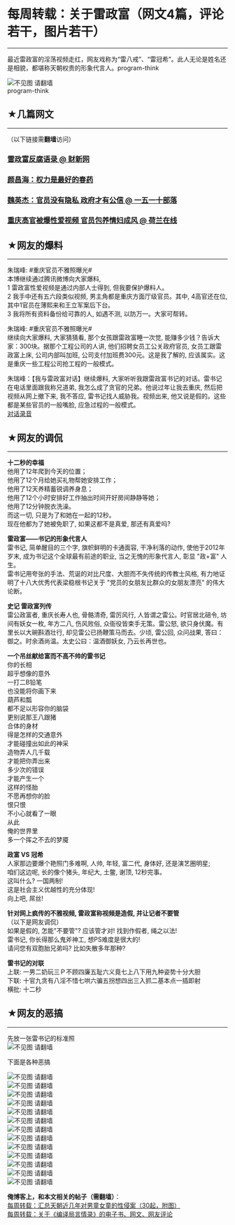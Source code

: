 # 每周转载：关于雷政富（网文4篇，评论若干，图片若干） 

-----

 最近雷政富的淫荡视频走红，网友戏称为“雷八戒”、“雷冠希”。此人无论是姓名还是相貌，都堪称天朝权贵的形象代言人。program-think  
   
 ![不见图 请翻墙](//lh6.googleusercontent.com/lDtaotS9bGwIhre26H7dRYie6wYnGA_iyRNbGw8-4Uqa1S7fHMWzaU1nb0IRHMYERLM_gv5MF_afJSjRw-6_iFf0hvKk1Y7dKTYmn9M7hLMw2x5wVU-ZS7nlbFs)  
 program-think  
   
 ## ★几篇网文
-----

  
 （以下链接需**翻墙**访问）  
   
 ### [雷政富反腐语录 @ 财新网](https://plus.google.com/u/0/113559088971921339544/posts/8YP5S5fj93Q)

  
 ### [颜昌海：权力是最好的春药](https://plus.google.com/u/0/113559088971921339544/posts/B8xvvYPjXUB)

  
 ### [魏英杰：官员没有隐私 政府才有公信 @ 一五一十部落](https://plus.google.com/u/0/113559088971921339544/posts/CPsSHwTEDPp)

  
 ### [重庆高官被爆性爱视频 官员包养情妇成风 @ 荷兰在线](https://plus.google.com/u/0/113559088971921339544/posts/BY91mPKSkkd)

  
 ## ★网友的爆料
------

  
 朱瑞峰: #重庆官员不雅照曝光#  
 本博继续通过腾讯微博向大家爆料,   
 1 雷政富性爱视频是通过内部人士得到, 但我要保护爆料人。  
 2 我手中还有五六段类似视频, 男主角都是重庆方面厅级官员。其中, 4高官还在位, 其中1官员在薄熙来和王立军案后下台。  
 3 我将所有资料备份给可靠的人, 如遇不测, 以防万一。大家可帮转。  
   
 朱瑞峰: #重庆官员不雅照曝光#  
 继续向大家爆料, 大家猜猜看, 那个女孩跟雷政富睡一次觉, 能赚多少钱？告诉大家：300块。据那个工程公司的人讲, 他们招聘女员工公关政府官员, 女员工跟雷政富上床, 公司内部叫加班, 公司支付加班费300元。这是我了解的, 应该属实。这是重庆一些工程公司抢工程的一般模式。  
   
 朱瑞峰：【我与雷政富对话】继续爆料, 大家听听我跟雷政富书记的对话。雷书记在电话里面跟我称兄道弟, 我怎么成了贪官的兄弟。他说过年让我去重庆, 然后把视频从网上撤下来, 我不答应, 雷书记找人威胁我。视频出来, 他又说是假的。这些都是某些官员的一般嘴脸, 应急过程的一般模式。  
 [对话录音](http://url.cn/6Th6BV)  
   
 ## ★网友的调侃
------

  
 **十二秒的幸福**  
 他用了12年爬到今天的位置；  
 他用了12个月给她买礼物帮她安排工作；  
 他用了12天养精蓄锐调养身息；  
 他用了12个小时安排好工作抽出时间开好房间静静等她；  
 他用了12分钟脱衣洗澡。  
 而这一切, 只是为了和她在一起的12秒。  
 现在他都为了她被免职了, 如果这都不是真爱, 那还有真爱吗?  
   
 **雷政富——书记的形象代言人**  
 雷书记, 简单醒目的三个字, 旗帜鲜明的卡通面容, 干净利落的动作, 使他于2012年岁末, 成为书记这个全球最有前途的职业, 当之无愧的形象代言人, 彰显 "政+富" 人生。  
 雷书记用夸张的手法、荒诞的对比尺度、大胆而不失传统的传教士风格, 有力地证明了十八大优秀代表梁稳根书记关于 "党员的女朋友比群众的女朋友漂亮" 的伟大论断。  
   
 **史记 雷政富列传**  
 雷公政富者, 重庆长寿人也, 骨骼清奇, 雷厉风行, 人皆谓之雷公。时官居北碚令, 坊间有妖女一枚, 年方二八, 伤风败俗, 众衙役皆束手无策。雷公怒, 欲只身伏魔。有里长以大碗斟酒壮行, 却见雷公已扬鞭策马而去。少顷, 雷公回, 众问战果, 答曰：御之。时余酒尚温。太史公曰：温酒御妖女, 乃云长再世也。  
   
 **一个吊丝献给富而不高不帅的雷书记**  
 你的长相  
 超乎想像的意外  
 一打二B铅笔  
 也没能将你画下来  
 葫芦和瓢  
 都不足以形容你的脑袋  
 更别说那王八跟猪  
 合体的身材  
 得是怎样的交通意外  
 才能碰撞出如此的神采  
 造物弄人几千载  
 才能把你弄出来  
 多少次的错误  
 才能产生一个  
 这样的怪胎  
 不愿再想你的脸  
 恨只恨  
 不小心就看了一眼  
 从此  
 俺的世界里  
 多一个挥之不去的梦魇  
   
 **政富 VS 冠希**  
 人家那边要爆个艳照门多难啊, 人帅, 年轻, 富二代, 身体好, 还是演艺圈明星;  
 咱们这边呢, 长的像个猪头, 年纪大, 土鳖, 谢顶, 12秒完事。  
 这叫什么? 一国两制!  
 这是社会主义优越性的充分体现!  
 向上吧, 屌丝!  
   
 **针对网上疯传的不雅视频, 雷政富称视频是造假, 并让记者不要管**  
 （以下是网友调侃）  
 如果是假的, 怎能"不要管"? 应该管才对! 找到作假者, 绳之以法!  
 雷书记, 你长得那么鬼斧神工, 想PS难度是很大的!  
 请问您有双胞胎兄弟吗? 比如失散多年那种?  
   
 **雷书记的对联**  
 上联: 一男二奶玩三Ｐ不顾四廉五耻六义竟七上八下用九种姿势十分大胆  
 下联: 十官九贪有八淫不惜七哄六骗五拐想四出三入抓二基本点一插即射  
 横批: 十二秒  
   
 ## ★网友的恶搞
------

  
 先放一张雷书记的标准照  
 ![不见图 请翻墙](//lh3.googleusercontent.com/q1yWOnH1j_1wLRtfpOL7Q0KD0ATo0NE5B71-fZHyUfS5VzPbP_YjbQlSSD-nulJo4fKWXxcnfSdlNDJ50URVj8UD2mUjIq9esx6WGTUTkRHJ1O2QgdrKtYmbxFc)  
   
 下面是各种恶搞  
   
 ![不见图 请翻墙](//lh3.googleusercontent.com/1pMZYKUtrQnAJ9m7JxMAjCE6wZygux0-2_JiBjn1Q7d88kRmY6NY3KtFAMw2Bfj8h0uNMhs7407oz5006jgAgtpH5PuKLBS7l6je1MLziKVwQz4i8rQLOMm-aXk)  
 ![不见图 请翻墙](//lh3.googleusercontent.com/lVBpjgys_icWfPtUHU3NlgVwlpl1NyI164-jidj0lJzNBUwV3zoZgftyd_k3JVCjasFYxbK7kCeXp4HEDUHA8ipxvyHB6X_0EonWck84aaRbTUJaYvYElnJyJ_8)  
 ![不见图 请翻墙](//lh3.googleusercontent.com/oa7ZBBe1mRebc23ctxrplVjSOlTYjZ6_w2R10GEQAWn7AW4juNfyB9acZHwTmw6Q8Jh2eTYwPGz2hj_L9846SF0qB7JbqQb6Uf5UmrY5aQp5KQkATuAgWYTMOso)  
 ![不见图 请翻墙](//lh5.googleusercontent.com/-v_pdI_fqC4uU49fS6nhnpkvNQi-L31pbbO1Q0sy0bTyfPt-BmLJvQ-K0SIfVnfGH6RDqhaO5_gO2C8xEVUk3r3xV_zbdMGLM6gMDT6MgPxmOaPe4rFPTMR-3YU)  
 ![不见图 请翻墙](//lh4.googleusercontent.com/NAkXT3YhhYgpx4BghctxivzrxUzz0j0RHYraetd2_blZ8Hm5XavKxNnsDWkPO47DXwCjs8zfuvfb80_KqibzdmDeODt1wmKUTT8HSXS5ycn76s_Cizdpi0mpzt8)  
 ![不见图 请翻墙](//lh5.googleusercontent.com/MI0p4lLyVA7TBhzS-l0zOdJn1uro6QuOBKim9tnqOITrmgI1qv9jikGVVQ86ORNNYmRToas4sLK8buhD_TdMyS38cD-4bmPFcpc8TVgF-_UVTbimivIwQGe5K00)  
 ![不见图 请翻墙](//lh3.googleusercontent.com/aQilipf5AJVSJdwtSn-6idkjtXA0apbsbT7_LxSmuE0P38cYAZ5GEVpUb2qUaWh1KS2odDmE7RuyA2QhWIHOxV3J2iEOJ7R71Cfcsr-hwmFfKoEaTINsDpJPwI8)  
 ![不见图 请翻墙](//lh4.googleusercontent.com/MRtJGRN6xNXFzM9hhjPCGrfSfUIxPy-S1h8xa6iQmEMCbgVYE02jcyANDuAEM-KjhuAg5IKmbpDxLLhHg1EEkZatq7k6zDB3xOc4XOgA6ypdyg1ULFjAf-n5ETw)  
 ![不见图 请翻墙](//lh3.googleusercontent.com/qRi6fP0bpLiG8vPwNeDpRlPKIqQuANFrimgESDEVWcwpCx0zZYUjFLYGf2Ma7QLaPI7SOrYOkdBRY8aPjN4e5XS3YovRNxsuAd52c4-1udO34dDhGnYfljc0Vic)  
 ![不见图 请翻墙](//lh5.googleusercontent.com/eVhr_yBjJp-0JKdgZ68lkG7-KxsgaMnILvTnnMmg52apySI0sg42rEhgGOxci6csFZZbf41TmoXpMHcvdNm_L3cKrTzPiXarYwjz9c0VqP_vvYRcQAYs3we1sVY)  
 ![不见图 请翻墙](//lh5.googleusercontent.com/qtEvmgwY2xrH-eFXI2jMhqzpEamCBtfosqFenVrjhk7Vxw3dM-QAFSPu1nL97pREVnKzLesxU5-pYt2ZdB-K5-gi-dYC6q0a6Jhb_39OGLbHGy2M3DI9Y5w4GAE)  
 ![不见图 请翻墙](//lh6.googleusercontent.com/LbfW7FsIjXBJRJAiGQbpz4y5sonGscbW6UJI37Y0KcjYaxJfeiBGCpSlhEEVzKQFGaLgjCMuwdBAzx4s49ODurTrz__lPKj4qeeyDZNEodZfme1c4c0av0vayV0)  
 ![不见图 请翻墙](//lh4.googleusercontent.com/_zvyclfoJIBFwx6OxwLncTdbKR-xkysc58joJ4xHTXNuH8YASL3_uHVM-tEADTM0hXmKIU_DVYsHjYzMYBtrzPWfgp1knz00poYi5ZXT996FNKCUvAegOgjoVmo)  
   
 **俺博客上，和本文相关的帖子（需翻墙）**：  
 [每周转载：汇总天朝近几年对男童女童的性侵案（30起，附图）](http://program-think.blogspot.com/2013/05/weekly-share-51.html)  
 [每周转载：关于《编译局言情录》的电子书、网文、网友评论](http://program-think.blogspot.com/2012/12/weekly-share-33.html) 